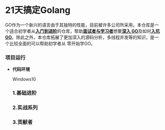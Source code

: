 # 21天搞定Golang

GO作为一个新兴的语言由于其独特的性能，目前被许多公司所采用。本仓库是一个适合初学者从<u>**入门到进阶**</u>的仓库，帮助<u>**面试者与学习者**</u>想要<u>**深入 GO**</u>及如何<u>**入坑 GO**</u>。除此之外，本仓库拓展了更加深入的源码分析，多线程并发等的知识，是一个比较全面的可以帮助初学者从 零开始学GO。
### 项目运行

- **代码环境**

  Windows10
  
  ### 1.基础进阶
  
  ### 2.实战系列
  
  ### 3.贡献者
